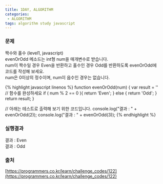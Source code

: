 ```yaml
---
title: 1DAY, ALGORITHM
categories:
 - ALGORITHM
tags: algorithm study javascript
---
```


### 문제
짝수와 홀수 (level1, javascript)<br />
evenOrOdd 메소드는 int형 num을 매개변수로 받습니다.<br />
num이 짝수일 경우 Even을 반환하고 홀수인 경우 Odd를 반환하도록 evenOrOdd에 코드를 작성해 보세요.<br />
num은 0이상의 정수이며, num이 음수인 경우는 없습니다.<br />

{% highlight javascript linenos %}
function evenOrOdd(num) {
  var result = ''
  // 함수를 완성하세요
  if ( num % 2 == 0 ){
    return 'Even';
  } else {
    return 'Odd';
  }
  return result;
}

// 아래는 테스트로 출력해 보기 위한 코드입니다.
console.log("결과 : " + evenOrOdd(2));
console.log("결과 : " + evenOrOdd(3));
{% endhighlight %}

### 실행결과
결과 : Even<br />
결과 : Odd

### 출처
[https://programmers.co.kr/learn/challenge_codes/122](https://programmers.co.kr/learn/challenge_codes/122)
